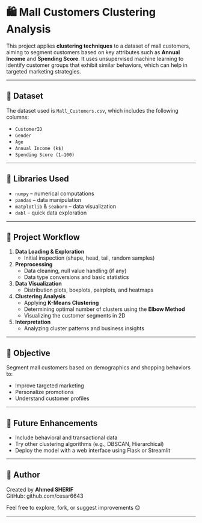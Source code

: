 
# 🛍️ Mall Customers Clustering Analysis

This project applies **clustering techniques** to a dataset of mall customers, aiming to segment customers based on key attributes such as **Annual Income** and **Spending Score**. It uses unsupervised machine learning to identify customer groups that exhibit similar behaviors, which can help in targeted marketing strategies.

---

## 📁 Dataset

The dataset used is `Mall_Customers.csv`, which includes the following columns:
- `CustomerID`
- `Gender`
- `Age`
- `Annual Income (k$)`
- `Spending Score (1–100)`

---

## 🔧 Libraries Used

- `numpy` – numerical computations  
- `pandas` – data manipulation  
- `matplotlib` & `seaborn` – data visualization  
- `dabl` – quick data exploration  

---

## 🧪 Project Workflow

1. **Data Loading & Exploration**
   - Initial inspection (shape, head, tail, random samples)
2. **Preprocessing**
   - Data cleaning, null value handling (if any)
   - Data type conversions and basic statistics
3. **Data Visualization**
   - Distribution plots, boxplots, pairplots, and heatmaps
4. **Clustering Analysis**
   - Applying **K-Means Clustering**
   - Determining optimal number of clusters using the **Elbow Method**
   - Visualizing the customer segments in 2D
5. **Interpretation**
   - Analyzing cluster patterns and business insights

---

## 🎯 Objective

Segment mall customers based on demographics and shopping behaviors to:
- Improve targeted marketing
- Personalize promotions
- Understand customer profiles

---

## 🚀 Future Enhancements

- Include behavioral and transactional data  
- Try other clustering algorithms (e.g., DBSCAN, Hierarchical)  
- Deploy the model with a web interface using Flask or Streamlit  

---

## 👤 Author

Created by **Ahmed SHERIF**  
GitHub: github.com/cesar6643

Feel free to explore, fork, or suggest improvements 😊

---
